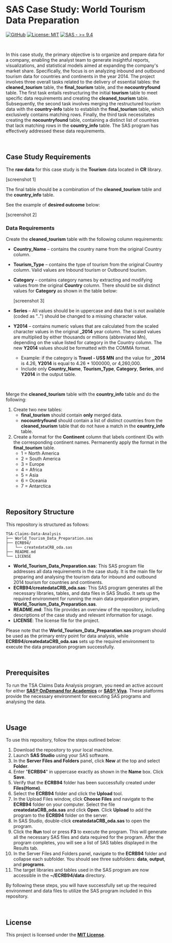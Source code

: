 # **SAS Case Study: World Tourism Data Preparation**
[![GitHub](https://badgen.net/badge/icon/GitHub?icon=github&color=black&label)](https://github.com/MaxineXiong)
[![License: MIT](https://img.shields.io/badge/License-MIT-yellow.svg)](https://opensource.org/licenses/MIT)
[![SAS - >= 9.4](https://img.shields.io/badge/SAS->=_9.4-008DE4)](https://support.sas.com/software/94/)

<br>

In this case study, the primary objective is to organize and prepare data for a company, enabling the analyst team to generate insightful reports, visualizations, and statistical models aimed at expanding the company's market share. Specifically, the focus is on analyzing inbound and outbound tourism data for countries and continents in the year 2014. The project involves three overall tasks related to the delivery of essential tables: the **cleaned_tourism** table, the **final_tourism** table, and the **nocountryfound** table. The first task entails restructuring the initial **tourism** table to meet specific data requirements and creating the **cleaned_tourism** table. Subsequently, the second task involves merging the restructured tourism data with the **country-info** table to establish the **final_tourism** table, which exclusively contains matching rows. Finally, the third task necessitates creating the **nocountryfound** table, containing a distinct list of countries that lack matching rows in the **country_info** table. The SAS program has effectively addressed these data requirements.

<br>

## Case Study Requirements

The **raw data** for this case study is the **Tourism** data located in **CR** library.

[screenshot 1]

The final table should be a combination of the **cleaned_tourism** table and the **country_info** table.

See the example of **desired outcome** below:

[screenshot 2]

### Data Requirements

Create the **cleaned_tourism** table with the following column requirements:

- **Country_Name** – contains the country name from the original Country column.
- **Tourism_Type** – contains the type of tourism from the original Country column. Valid values are Inbound tourism or Outbound tourism.
- **Category** – contains category names by extracting and modifying values from the original **Country** column. There should be six distinct values for **Category** as shown in the table below:
    
    [screenshot 3]
    
- **Series** – All values should be in uppercase and data that is not available (coded as "..") should be changed to a missing character value.
- **Y2014** – contains numeric values that are calculated from the scaled character values in the original **_2014** year column. The scaled values are multiplied by either thousands or millions (abbreviated Mn), depending on the value listed for category in the Country column. The new **Y2014** values should be formatted with the COMMA format.
    - Example: if the category is **Travel - US$ MN** and the value for **_2014** is 4.26, **Y2014** is equal to 4.26 * 1000000, or 4,260,000.
    - Include only **Country_Name**, **Tourism_Type**, **Category**, **Series**, and **Y2014** in the output table.

<br>

Merge the **cleaned_tourism** table with the **country_info** table and do the following:

1. Create two new tables: 
    - **final_tourism** should contain **only** merged data.
    - **nocountryfound** should contain a list of distinct countries from the **cleaned_tourism** table that do not have a match in the **country_info** table.
2. Create a format for the **Continent** column that labels continent IDs with the corresponding continent names. Permanently apply the format in the **final_tourism** table.
    - 1 = North America
    - 2 = South America
    - 3 = Europe
    - 4 = Africa
    - 5 = Asia
    - 6 = Oceania
    - 7 = Antarctica

<br>

## **Repository Structure**

This repository is structured as follows:

```
TSA-Claims-Data-Analysis 
├── World_Tourism_Data_Preparation.sas 
├── ECRB94/ 
│   └── createdataCRB_oda.sas 
├── README.md 
└── LICENSE
```

- **World_Tourism_Data_Preparation.sas**: This SAS program file addresses all data requirements in the case study. It is the main file for preparing and analysing the tourism data for inbound and outbound 2014 tourism for countries and continents.
- **ECRB94/createdataCRB_oda.sas**: This SAS program generates all the necessary libraries, tables, and data files in SAS Studio. It sets up the required environment for running the main data preparation program, **World_Tourism_Data_Preparation.sas**.
- **README.md**: This file provides an overview of the repository, including descriptions of the case study and relevant information for usage.
- **LICENSE**: The license file for the project.

Please note that the **World_Tourism_Data_Preparation.sas** program should be used as the primary entry point for data analysis, while **ECRB94/createdataCRB_oda.sas** sets up the required environment to execute the data preparation program successfully.

<br>

## Prerequisites

To run the TSA Claims Data Analysis program, you need an active account for either [**SAS® OnDemand for Academics**](https://welcome.oda.sas.com/) or **[SAS® Viya](https://www.sas.com/en_au/software/viya.html)**. These platforms provide the necessary environment for executing SAS programs and analysing the data.

<br>

## **Usage**

To use this repository, follow the steps outlined below:

1. Download the repository to your local machine.
2. Launch **SAS Studio** using your SAS software.
3. In the **Server Files and Folders** panel, click **New** at the top and select **Folder**.
4. Enter "**ECRB94**" in uppercase exactly as shown in the **Name** box. Click **Save**.
5. Verify that the **ECRB94** folder has been successfully created under **Files(Home)**.
6. Select the **ECRB94** folder and click the **Upload** tool.
7. In the Upload Files window, click **Choose Files** and navigate to the **ECRB94** folder on your computer. Select the file **createdataCRB_oda.sas** and click **Open**. Click **Upload** to add the program to the **ECRB94** folder on the server.
8. In SAS Studio, double-click **createdataCRB_oda.sas** to open the program.
9. Click the **Run** tool or press **F3** to execute the program. This will generate all the necessary SAS files and data required for the program. After the program completes, you will see a list of SAS tables displayed in the Results tab.
10. In the Server Files and Folders panel, navigate to the **ECRB94** folder and collapse each subfolder. You should see three subfolders: **data**, **output**, and **programs**.
11. The target libraries and tables used in the SAS program are now accessible in the **~/ECRB94/data** directory.

By following these steps, you will have successfully set up the required environment and data files to utilize the SAS program included in this repository.

<br>

## **License**

This project is licensed under the **[MIT License](https://choosealicense.com/licenses/mit/)**.
